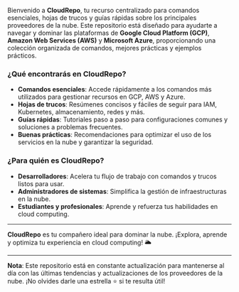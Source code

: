 Bienvenido a **CloudRepo**, tu recurso centralizado para comandos esenciales, hojas de trucos y guías rápidas sobre los principales proveedores de la nube. Este repositorio está diseñado para ayudarte a navegar y dominar las plataformas de **Google Cloud Platform (GCP)**, **Amazon Web Services (AWS)** y **Microsoft Azure**, proporcionando una colección organizada de comandos, mejores prácticas y ejemplos prácticos.

### **¿Qué encontrarás en CloudRepo?**
- **Comandos esenciales**: Accede rápidamente a los comandos más utilizados para gestionar recursos en GCP, AWS y Azure.
- **Hojas de trucos**: Resúmenes concisos y fáciles de seguir para IAM, Kubernetes, almacenamiento, redes y más.
- **Guías rápidas**: Tutoriales paso a paso para configuraciones comunes y soluciones a problemas frecuentes.
- **Buenas prácticas**: Recomendaciones para optimizar el uso de los servicios en la nube y garantizar la seguridad.

### **¿Para quién es CloudRepo?**
- **Desarrolladores**: Acelera tu flujo de trabajo con comandos y trucos listos para usar.
- **Administradores de sistemas**: Simplifica la gestión de infraestructuras en la nube.
- **Estudiantes y profesionales**: Aprende y refuerza tus habilidades en cloud computing.

---

**CloudRepo** es tu compañero ideal para dominar la nube. ¡Explora, aprende y optimiza tu experiencia en cloud computing! 🌥️

---

**Nota**: Este repositorio está en constante actualización para mantenerse al día con las últimas tendencias y actualizaciones de los proveedores de la nube. ¡No olvides darle una estrella ⭐ si te resulta útil!
